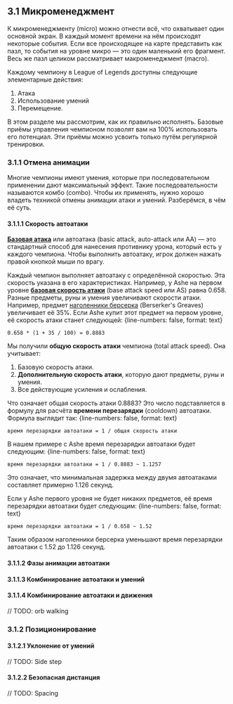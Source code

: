 ## 3.1 Микроменеджмент

К микроменеджменту (micro) можно отнести всё, что охватывает один основной экран. В каждый момент времени на нём происходят некоторые события. Если все происходящее на карте представить как пазл, то события на уровне микро — это один маленький его фрагмент. Весь же пазл целиком рассматривает макроменеджмент (macro).

Каждому чемпиону в League of Legends доступны следующие элементарные действия:

1. Атака
2. Использование умений
3. Перемещение.

В этом разделе мы рассмотрим, как их правильно исполнять. Базовые приёмы управления чемпионом позволят вам на 100% использовать его потенциал. Эти приёмы можно усвоить только путём регулярной тренировки.

### 3.1.1 Отмена анимации

Многие чемпионы имеют умения, которые при последовательном применении дают максимальный эффект. Такие последовательности называются комбо (combo). Чтобы их применять, нужно хорошо владеть техникой отмены анимации атаки и умений. Разберёмся, в чём её суть.

#### 3.1.1.1 Скорость автоатаки

[**Базовая атака**](https://leagueoflegends.fandom.com/wiki/Basic_attack) или автоатака (basic attack, auto-attack или AA) — это стандартный способ для нанесения противнику урона, который есть у каждого чемпиона. Чтобы выполнить автоатаку, игрок должен нажать правой кнопкой мыши по врагу.

Каждый чемпион выполняет автоатаку с определённой скоростью. Эта скорость указана в его характеристиках. Например, у Ashe на первом уровне [**базовая скорость атаки**](https://leagueoflegends.fandom.com/wiki/Attack_speed) (base attack speed или AS) равна 0.658. Разные предметы, руны и умения увеличивают скорости атаки. Например, предмет [наголенники берсерка](https://leagueoflegends.fandom.com/ru/wiki/Наголенники_берсерка) (Berserker's Greaves) увеличивает её 35%. Если Ashe купит этот предмет на первом уровне, её скорость атаки станет следующей:
{line-numbers: false, format: text}
```
0.658 * (1 + 35 / 100) = 0.8883
```

Мы получили **общую скорость атаки** чемпиона (total attack speed). Она учитывает: 

1. Базовую скорость атаки.
2. **Дополнительную скорость атаки**, которую дают предметы, руны и умения.
3. Все действующие усиления и ослабления.

Что означает общая скорость атаки 0.8883? Это число подставляется в формулу для расчёта **времени перезарядки** (cooldown) автоатаки. Формула выглядит так:
{line-numbers: false, format: text}
```
время перезарядки автоатаки = 1 / общая скорость атаки
```

В нашем примере с Ashe время перезарядки автоатаки будет следующим:
{line-numbers: false, format: text}
```
время перезарядки автоатаки = 1 / 0.8883 ~ 1.1257
```

Это означает, что минимальная задержка между двумя автоатаками составляет примерно 1.126 секунд.

Если у Ashe первого уровня не будет никаких предметов, её время перезарядки автоатаки будет следующим:
{line-numbers: false, format: text}
```
время перезарядки автоатаки = 1 / 0.658 ~ 1.52
```

Таким образом наголенники берсерка уменьшают время перезарядки автоатаки с 1.52 до 1.126 секунд.

#### 3.1.1.2 Фазы анимации автоатаки

>>>

#### 3.1.1.3 Комбинирование автоатаки и умений

#### 3.1.1.4 Комбинирование автоатаки и движения

// TODO: orb walking

### 3.1.2 Позиционирование

#### 3.1.2.1 Уклонение от умений

// TODO: Side step

#### 3.1.2.2 Безопасная дистанция

// TODO: Spacing

